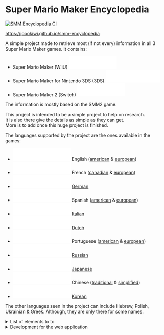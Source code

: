 # Super Mario Maker Encyclopedia

[![SMM Encyclopedia CI](https://github.com/joooKiwi/smm-encyclopedia/actions/workflows/workflow.yml/badge.svg)](https://github.com/joooKiwi/smm-encyclopedia/actions/workflows/workflow.yml)

https://joookiwi.github.io/smm-encyclopedia

A simple project made to retrieve most (if not every)
information in all 3 Super Mario Maker games. It contains:
 - Super Mario Maker (WiiU) ![~ SMM1](.github/styles/smm1-alias.svg)
 - Super Mario Maker for Nintendo 3DS (3DS) ![~ SMM3DS](.github/styles/smm3ds-alias.svg)
 - Super Mario Maker 2 (Switch) ![~ SMM2](.github/styles/smm2-alias.svg)

The information is mostly based on the SMM2 game.

This project is intended to be a simple project to help on research.<br/>
It is also there give the details as simple as they can get.<br/>
More is to add once this huge project is finished.

The languages supported by the project are the ones available in the games:
 - ![Partially done](.github/styles/partially-done.svg) English ([american](https://joookiwi.github.io/smm-encyclopedia/en_AM)
& [european](https://joookiwi.github.io/smm-encyclopedia/en-EU))
 - ![Partially done](.github/styles/partially-done.svg) French ([canadian](https://joookiwi.github.io/smm-encyclopedia/fr-CA)
& [european](https://joookiwi.github.io/smm-encyclopedia/fr-EU))
 - ![Not completed](.github/styles/not-completed.svg)  [German](https://joookiwi.github.io/smm-encyclopedia/de)
 - ![Not completed](.github/styles/not-completed.svg)  Spanish ([american](https://joookiwi.github.io/smm-encyclopedia/es-AM)
& [european](https://joookiwi.github.io/smm-encyclopedia/es-EU))
 - ![Not completed](.github/styles/not-completed.svg)  [Italian](https://joookiwi.github.io/smm-encyclopedia/it)
 - ![Not completed](.github/styles/not-completed.svg)  [Dutch](https://joookiwi.github.io/smm-encyclopedia/nl)
 - ![Not completed](.github/styles/not-completed.svg)  Portuguese ([american](https://joookiwi.github.io/smm-encyclopedia/pt-AM)
& [european](https://joookiwi.github.io/smm-encyclopedia/pt-EU))
 - ![Not completed](.github/styles/not-completed.svg)  [Russian](https://joookiwi.github.io/smm-encyclopedia/ru)
 - ![Not completed](.github/styles/not-completed.svg)  [Japanese](https://joookiwi.github.io/smm-encyclopedia/jp)
 - ![Not completed](.github/styles/not-completed.svg)  Chinese ([traditional](https://joookiwi.github.io/smm-encyclopedia/zh-T)
& [simplified](https://joookiwi.github.io/smm-encyclopedia/zh-S))
 - ![Not completed](.github/styles/not-completed.svg)  [Korean](https://joookiwi.github.io/smm-encyclopedia/ko)

The other languages seen in the project can include Hebrew, Polish, Ukrainian & Greek.
Although, they are only there for some names.

<details>
<summary>List of elements to to</summary>

## List of elements to do

- [ ] When giving an url <u>[https://example.com/path]()</u>, it would be based on the browser language.<br/>
  And for <u>[https://example.com/en-US/path]()</u>, then the language would be set to American English.
- [ ] Dark mode implementation.
- [ ] Color blind implementation.
- [ ] Search engine.
- [ ] Options that would change the URL based on the application loaded.
- [ ] Sub-pages with reactive URL.

### Sub-page applications
- [ ] ![In progress](.github/styles/in-progress.svg)         Entity
- [ ] ![Not completed](.github/styles/not-completed.svg)     Character name
- [ ] ![Not completed](.github/styles/not-completed.svg)     Clear condition ![ (SMM3DS)](.github/styles/smm2-sub-page.svg)
    - [ ] ![Not completed](.github/styles/not-completed.svg) Clear condition category ![ (SMM2)](.github/styles/smm2-sub-page.svg)
- [x] ![Completed](.github/styles/completed.svg)             Entity limit
- [ ] ![Not completed](.github/styles/not-completed.svg)     Entity projectile
- [ ] ![Not completed](.github/styles/not-completed.svg)     Entity object
- [x] ![Completed](.github/styles/completed.svg)             Entity category
- [ ] ![Not completed](.github/styles/not-completed.svg)     Entity group
- [ ] ![Partially done](.github/styles/partially-done.svg)   Theme
- [ ] ![Not completed](.github/styles/not-completed.svg)     Time
- [x] ![Completed](.github/styles/completed.svg)             Game reference
- [ ] ![Not completed](.github/styles/not-completed.svg)     Game
- [ ] ![Partially done](.github/styles/partially-done.svg)   Game style</span>
- [ ] ![Not completed](.github/styles/not-completed.svg)     Entity behaviour
- [ ] ![Partially done](.github/styles/partially-done.svg)   Sound effect
    - [ ] ![Not completed](.github/styles/not-completed.svg) Sound effect category
- [x] ![Completed](.github/styles/completed.svg)             Course tag ![ (SMM2)](.github/styles/smm2-sub-page.svg)
- [ ] ![Not completed](.github/styles/not-completed.svg)     Predefined message ![ (SMM2)](.github/styles/smm2-sub-page.svg)
- [ ] ![Not completed](.github/styles/not-completed.svg)     Sample courses ![ (SMM2)](.github/styles/smm2-sub-page.svg)
- [ ] ![Not completed](.github/styles/not-completed.svg)     Medals ![ (SMM1)](.github/styles/smm1-sub-page.svg)
- [ ] ![Not completed](.github/styles/not-completed.svg)     Super Mario Challenges levels ![ (SMM3DS)](.github/styles/smm3ds-sub-page.svg)
- [ ] ![Not completed](.github/styles/not-completed.svg)     Job ![ (SMM2)](.github/styles/smm2-sub-page.svg)
- [ ] ![Not completed](.github/styles/not-completed.svg)     Official notification ![ (SMM2)](.github/styles/smm2-sub-page.svg)
- [ ] ![Not completed](.github/styles/not-completed.svg)     Ninji speedrun ![ (SMM2)](.github/styles/smm2-sub-page.svg)
- [ ] ![In progress](.github/styles/in-progress.svg)         Mystery Mushroom ![ (SMM1)](.github/styles/smm1-sub-page.svg)
- [x] ![Completed](.github/styles/completed.svg)             Mii costume ![ (SMM2)](.github/styles/smm2-sub-page.svg)
    - [x] ![Completed](.github/styles/completed.svg)         Mii costume category ![ (SMM2)](.github/styles/smm2-sub-page.svg)
- [ ] ![Not completed](.github/styles/not-completed.svg)     Editor voice
- [ ] ![Not completed](.github/styles/not-completed.svg)     Instrument
- [ ] ![Not completed](.github/styles/not-completed.svg)     Version

#### Other sub-pages (not directly related to the project)
- [ ] ![In progress](.github/styles/in-progress.svg)         Power-up priority
- [ ] ![Not completed](.github/styles/not-completed.svg)     Secret pages (by URL, by key combination & maybe other ones)

</details>
<details>
<summary>Development for the web application</summary>

## Development for the web application

<details>
<summary>Files & folders</summary>

### Standard used in the project

In order to have a clean way to navigate on the project, multiple standard have been made.

#### Imports

They are separated in different sections 
 - Import ordering
   1. Dependencies import
   2. Type import (not useful to debug)
   3. Real import (used at compile time → `import type`)
 - Spacing for the import is aligned for better readability
 - Ordered alphabetically by group

#### Folder structure

The files are structured by folder.
Most of them are self-explanatory.

| Path                   | Meaning                                                                  |                                    Things to do | 
|:-----------------------|:-------------------------------------------------------------------------|------------------------------------------------:|
| src/app                | Application                                                              |                                                 |
| src/core               | The core elements of the project                                         |                                                 |
| src/lang               | The languages                                                            |                                                 |
| src/routes             | The routes of the project                                                |                                                 |
| src/util               | The utilities                                                            |     They should me moved into separate projects |
| src/bootstrap          | External dependencies to [Bootstrap](https://getbootstrap.com/)          |                                                 |
| src/navigation         | The application navigation (& footer)                                    |                                                 |
| src/resources          | The application resources (mostly CSV files)                             | Move this directory outside of the `src` folder |
| src/resources/compiled | The compiled (json files) from the CSV **(this should always be empty)** |                                                 |
| public/[any-folder]    | The images (& sounds) of the project                                     |                                                 |

#### File naming

The names of the files are important since some of them are for Typescript
and others gives meaning to them.

| Syntax                                                                                                              | Type of file                                                                        |         Javascript         |         Typescript          |
|:--------------------------------------------------------------------------------------------------------------------|:------------------------------------------------------------------------------------|:--------------------------:|:---------------------------:|
| [singular-name].ts<br/>[singular-name].container.ts<br/>[singular-name].builder.ts<br/>[singular-name].component.ts | A file declaration<br/>A file description<br/>A Builder class<br/>A React component | No<br/>Yes<br/>Yes<br/>Yes | Yes<br/>Yes<br/>Yes<br/>Yes |
| [plural-name].types.ts<br/>[plural-name].ts                                                                         | An enumeration declaration file<br/>An enumeration file                             |         No<br/>Yes         |         Yes<br/>Yes         |
| [lower-case-name].ts                                                                                                | Not a class, but some files or functions                                            | Yes or No<br/>_(not both)_ |             Yes             |

#### Variable / methods / class naming

The variables, methods & classes use a different format, but they all share at some point the standard.<br/>
They don't follow directly the standard, but have a general format followed.

| Syntax                    |                                               Description                                               |                               Applicable for                               | Example                                                                                                                                                                  |
|:--------------------------|:-------------------------------------------------------------------------------------------------------:|:--------------------------------------------------------------------------:|--------------------------------------------------------------------------------------------------------------------------------------------------------------------------|
| [upper-case-name]         |                           An upper case name (using `_` as a word separator)                            |                         Constant<br/>Enum instance                         | <pre>AN_EXAMPLE                                                                                                                                                          |
| [lower-case-name]         |                                  A lower case name (using camel case)                                   |                                  Variable                                  | <pre>anExample                                                                                                                                                           |
| [capital-case]            |                                          A capital case name (                                          |      Class<br/>Interface<br/>Type<br/>Dynamic import method for class      | <pre>AnExample                                                                                                                                                           |
| [name][_[nameX]*]         |                             Multiple different names following each others                              |                            Variable<br/>Method                             | <pre>anExample_withSomething_secret                                                                                                                                      |
| #[name]                   |                                          **(always)** private                                           |                            Variable<br/>Method                             | <pre>#anExample<br/>#anExample()                                                                                                                                         |
| _[name]                   |                                         **(always)** protected                                          |                                   Method                                   | <pre>_anExample()                                                                                                                                                        |
| __[name]                  |                                    private (with private attribute)                                     |                          Getter & setter methods                           | <pre>get __anExample() {<br/>  this.#anExample;<br/>}<br/>set __anExample(value) {<br/>  this.#anExample = value;<br/>}                                                  |
| `,`                       |                                        Ending with a leading `,`                                        | Creation (Array / Object)<br/>Call (method / constructor)<br/>Generic type | <pre>[a, b, c,]<br/>{a: 1, b: 2, c: 3,}<br/>anExample(a, b, c,)<br/>new AnExample(a, b, c,)<br/><br/>class AnExample<T,>{ ... }<br/>anExample<T,>(t: T,)                 |
| `&#124;`                  |                                       **(always)** Before a join                                        |                                    Type                                    | <pre>type AnExample = &#124; TypeA &#124; TypeB;                                                                                                                         |                                                                            |
| `'`<br/>not `"`           |                            For a string variable, `'` is used instead of `"`                            |                            String<br/>Character                            | <pre>type AnExampleString = 'something';<br/>type AnExampleCharacter = 'A';                                                                                              |
| `;`                       |                                     **(always)** Ending with a `;`                                      |                        Variable<br/>Class<br/>Type                         | <pre>const anExample = 420 / 69;<br/><br/>class AnExample {<br/>  attributeA;<br/>  attributeB;<br/>}<br/><br/>type AnExample = \`Jank ${&#124; 'city' &#124; 'game'}\`; |
| no `;`                    |                                      **(never)** Ending with a `;`                                      |                                 Interface                                  | <pre>interface AnExample {<br/>  attributeA<br/>  attributeB<br/>}                                                                                                       |
| `null`<br/>no `undefined` | To be like Kotlin, Java, C#, PHP & others, the use of `null` is the only one for the nullable variables |                                    Type                                    | <pre>type AnExample = &#124; AType &#124; null;                                                                                                                          |

#### Files using a CSV source

In the core (`src/core/...`), the files have some formatting that each have their responsibility.
The only ones that are used outside are:
 - Interface
 - Enum (sometimes even in the `src/util/DynamicImporter.ts`)
 - The loader types (`Loader.types`)

The rest should not be used outside the same package (folder).

| Format              | Type              |                 Description                  |                                                  Dependencies |
|:--------------------|:------------------|:--------------------------------------------:|--------------------------------------------------------------:|
| [name].template.ts  | Template          |   The template associated to the CSV file    |                                                          Type |
| [name].loader.ts    | Loader            |         The file loader (main core)          |                                 Builder<br/>Template<br/>Type |
| Loader.types.ts     | Type              |  Types only applicable to the file loaders   |                                                               |
| [name].builder.ts   | Builder           |   The builder class that create the class    |                   Template <br/>Class<br/>Enum _(some times)_ |
| [name].ts           | Interface         | The class description that is used elsewhere |                                                          Type |
| [name].container.ts | Class             |              The class instance              |                                                     Interface |
| [plural-name].ts    | Enum              |      Every elements as an enum instance      |                                            Loader _(dynamic)_ |

<br/>
The types used in the interface:

| Type        |                                                    Use case |
|:------------|------------------------------------------------------------:|
| boolean     |                                            Most of the time |
| number      |                                            Most of the time |
| string      | translation key<br/>acronym<br/>name attributes<br/>comment |
| object      |                                                  Properties |
| enumeration |                    Properties use other `scr/core` elements |

</details>

#### Dependencies

<details>
<summary>Grid</summary>

##### Grid dependencies

| Name                                        |                                                                                   Direct dependency                                                                                   |       Indirect dependency        |
|:--------------------------------------------|:-------------------------------------------------------------------------------------------------------------------------------------------------------------------------------------:|:--------------------------------:|
| Entity                                      | Clear condition<br/>Entity limit<br/>Entity category<br/>Theme<br/>Time<br/>Game<br/>Game style<br/>Mystery Mushroom<br/>Entity behaviour<br/>Editor voice<br/>Instrument<br/>Version |  Entity group<br/>Night effect   |
| Character name                              |                                                                                     Editor voice                                                                                      |                                  |
| Clear condition <sup>(SMM2)                 |                                                                               Clear condition category                                                                                |              Entity              |
| Clear condition category <sup>(SMM2)        |                                                                                                                                                                                       |         Clear condition          |
| Entity limit                                |                                                                                                                                                                                       |              Entity              |
| Entity projectile                           |                                                                                                                                                                                       |              Entity              |
| Entity object                               |                                                                                                                                                                                       |              Entity              |
| Entity category                             |                                                                                                                                                                                       |              Entity              |
| Entity group                                |                                                                                        Entity                                                                                         |                                  |
| Theme                                       |                                                                                                                                                                                       |          Time<br/>Game           |
| Time                                        |                                                                                                                                                                                       |                                  |
| Game reference                              |                                                                                                                                                                                       |       Game<br/>Game style        |
| Game                                        |                                                                                    Game reference                                                                                     |                                  |
| Game style                                  |                                                                            Game reference<br/>Night effect                                                                            |                                  |
| Entity behaviour                            |                                                                                                                                                                                       |              Entity              |
| Sound effect                                |                                                                                 Sound effect category                                                                                 | Entity<br/>Entity group<br/>Game |
| Sound effect category                       |                                                                                                                                                                                       |           Sound effect           |
| Course tag <sup>(SMM2)                      |                                                                                                                                                                                       |                                  |
| Predefined message <sup>(SMM2)              |                                                                                                                                                                                       |                                  |
| Sample courses <sup>(SMM2)                  |                                                                                                                                                                                       |                                  |
| Medals <sup>(SMM1)                          |                                                                                                                                                                                       |              Entity              |
| Super Mario Challenges levels <sup>(SMM3DW) |                                                                                                                                                                                       |                                  |
| Job <sup>(SMM2)                             |                                                                                                                                                                                       |              Entity              |
| Official notification <sup>(SMM2)           |                                                                                                                                                                                       |      Entity<br/>Mii costume      |
| Ninji speedrun <sup>(SMM2)                  |                                                                                                                                                                                       |                                  |
| Mystery Mushroom <sup>(SMM1)                |                                                                                                                                                                                       |                                  |
| Mii costume <sup>(SMM2)                     |                                                                                 Mii costume category                                                                                  |              Entity              |
| Mii costume category <sup>(SMM2)            |                                                                                                                                                                                       |           Mii costume            |
| Editor voice                                |                                                                                                                                                                                       |    Entity<br/>Character name     |
| Instrument                                  |                                                                                                                                                                                       |              Entity              |
| Version                                     |                                                                                      Game style                                                                                       |                                  |

</details>
<details>
<summary>Flowchart (does not work on the mobile app)</summary>

<details>
<summary>Legends</summary>

##### Flowchart dependencies

```mermaid
flowchart TB
  E(("General<br/>dependency"))
  subgraph Exclusive to...
    SMM1{{"Super Mario Maker (WiiU)"}}
    SMM3DS>"Super Mario Maker for Nintendo 3DS (3DS)"]
    SMM2[\"Super Mario Maker 2 (Switch)"\]
  end
  subgraph Depencencies to...
    A -- Direct --> B
    C -. "Indirect (via the DynamicImporter)" .-> D
  end
```

</details>

The dependencies imply that the entity uses almost everything in the project.<br/>
So, some recursive dependencies are in place to make the project compile.

To simplify the diagram, the entity dependencies has been removed to help readability.<br>
And the dependencies used in the Entity are:<br/>
1. Clear condition
2. Editor voice
3. Entity behaviour
4. Entity category
5. Entity group _(by dynamic import)_
6. Entity limit
7. Entity projectile
8. Entity object
9. Game
10. Game style
11. Instrument
12. Mystery Mushroom
13. Night effect _(by dynamic import)_
14. Theme
15. Time
16. Version

```mermaid
flowchart LR
  CN(("Character<br/>name"))
  CC[\Clear condition\]
  CCC[\Clear condition category\]
  CT[\Course tag\]
  EV((Editor voice))
  E{"Entity<br/>(the main content)"}
  EB(("Entity<br/>behaviour"))
  EC(("Entity<br/>category"))
  EG((Entity group))
  EL((Entity limit))
  EP((Entity<br/>projectile))
  EO((Entity<br/>object))
  G((Game))
  GR(("Game<br/>reference"))
  GS((Game style))
  I((Instrument))
  J[\Job\]
  M{{Medal}}
  MC[\Mii costume\]
  MCC[\Mii costume category\]
  MM{{Mystery Mushroom}}
  NE((Night effect))
  NS[\Ninji speedrun\]
  ON(("Official<br/>notification"))
  PM[\Predefined message\]
  SC[\Sample course\]
  SE((Sound effect))
  SEC(("Sound effect<br/>category"))
  SMCL>Super Mario Challenges level]
  Th((Theme))
  Ti((Time))
  V((Version))
  

  subgraph Sound effect
    SE     --> SEC
    SEC    -.-> SE
  end
  subgraph Independant
    CT & J & M & NS & ON & PM & SC & SMCL
  end
  subgraph "Clear condition (SMM2)"
    CC     -->  CCC
    CCC    -.-> CC
  end
  CN       -->  EV
  CC       -.-> E
  EV       -.-> CN & E
  EB       -.-> E
  EC       -.-> E
  EG       -->  E
  EL       -.-> E
  EO       -.-> E
  EP       -.-> E
  SE       -.-> E & EG & G
  Th       -.-> Ti & G
  V        -->  GS
  subgraph Game
    G & GS -->  GR
    GR     -.-> G & GS
    subgraph Game style
      GS   -->  NE
    end
  end
  I        -.-> E
  J        -.-> E
  M        -.-> E
  MC       -.-> E
  subgraph "Mii costume (SMM2)"
    MC     -->  MCC
    MCC    -.-> MC
  end
  NE       -.-> CN & GS & E
  ON       -.-> E & MC

```

</details>

<details>
<summary>NPM commands</summary>

### NPM commands

#### Prerequisites

Before running the application, make sure that `npm` is installed.

Then, from there,
 - run `npm install` to install the `node_modules` package

#### Run the project locally (desktop and mobile)

To run the project, the command `npm run start` is the only thing to do.
 - CSV → Json;
 - Start the development mode;
 - Reload on edits (and save);
 - In the console (and command prompt), display any lint errors.

The project could also be run with `npm run fast-start` to omit:
 - CSV → Json
 - (Other things in the future)

By default, it will open it in the default browser automatically.
If it has not worked, then, open [localhost:3000/smm-encyclopedia](http://localhost:3000/smm-encyclopedia) to display the application.

If it needs to be tested on other devices than the local machine, there will be another address.
An example could be [192.168.4.20:3000/smm-encyclopedia](http://192.168.4.20:3000/smm-encyclopedia).

#### Running tests

The command to execute the tests is `npm run test`.

Then, from  that, it will start an interactive watch mode.
For more details, see [how to run the tests](https://facebook.github.io/create-react-app/docs/running-tests).

#### Deploying the changes to the server

Since the project uses the workflow (in [.github/workflows/workflow.yml](https://github.com/joooKiwi/smm-encyclopedia/blob/main/.github/workflows/workflow.yml)),
it will automatically push the changes once there is a commit in the main branch.

It automatically calls the command `npm run deploy` (implicitly calling `npm run predeploy`).

With the deployment, it will automatically call `npm run build` and will:
 - Minify of the files;
 - Contain files formatted in _static/js/\[420.jank69].chunk.js_ and _static/css/\[420.jank69].chunk.css_.

See [the application's deployment](https://facebook.github.io/create-react-app/docs/deployment) to know in details how the **React build** is done.

The code will be pushed in the branch [github-pages branch](https://github.com/joooKiwi/smm-encyclopedia/tree/gh-pages) by the workflow.

</details>
</details>